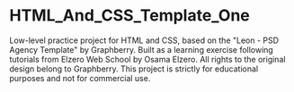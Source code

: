 # HTML_And_CSS_Template_One
Low-level practice project for HTML and CSS, based on the "Leon - PSD Agency Template" by Graphberry. Built as a learning exercise following tutorials from Elzero Web School by Osama Elzero. All rights to the original design belong to Graphberry. This project is strictly for educational purposes and not for commercial use.
